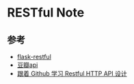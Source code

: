 RESTful Note
============

参考
---

- [flask-restful](http://www.pythondoc.com/flask-restful/index.html)
- [豆瓣api](https://developers.douban.com/wiki/?title=guide)
- [跟着 Github 学习 Restful HTTP API 设计](http://cizixs.com/2016/12/12/restful-api-design-guide)
